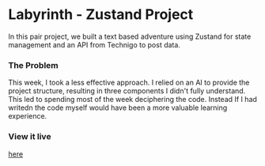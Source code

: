 # Labyrinth - Zustand Project

In this pair project, we built a text based adventure using Zustand for state management and an API from Technigo to post data.

### The Problem

This week, I took a less effective approach. I relied on an AI to provide the project structure, resulting in three components I didn't fully understand. This led to spending most of the week deciphering the code. Instead If I had writedn the code myself would have been a more valuable learning experience.

### View it live

[here](https://arnaus-maze.netlify.app/)
